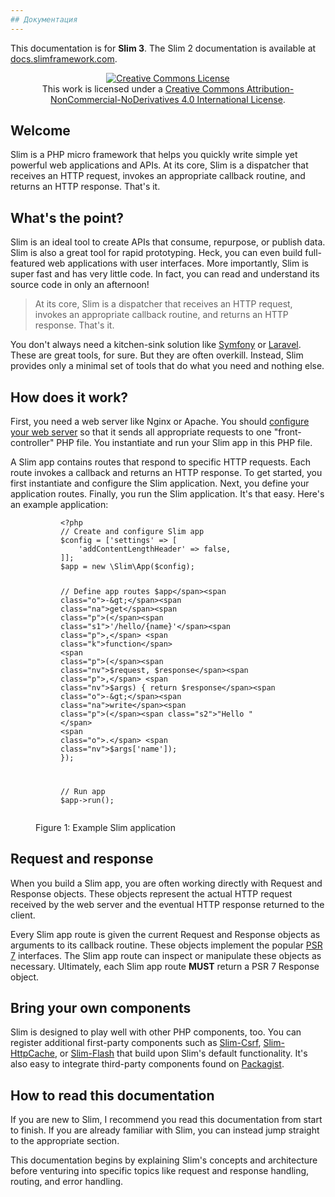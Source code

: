 ```yaml
---
## Документация
---
```


<div class="alert alert-info">
    <p>
        This documentation is for <strong>Slim 3</strong>. The Slim 2 documentation is available at <a href="http://docs.slimframework.com/">docs.slimframework.com</a>.
    </p>
</div>

<p style="text-align: center;">
    <a rel="license" href="http://creativecommons.org/licenses/by-nc-nd/4.0/">
        <img alt="Creative Commons License" style="border-width:0" src="https://i.creativecommons.org/l/by-nc-nd/4.0/88x31.png" />
    </a>
    <br />
    This work is licensed under a <a rel="license" href="http://creativecommons.org/licenses/by-nc-nd/4.0/">Creative Commons Attribution-NonCommercial-NoDerivatives 4.0 International License</a>.
</p>

## Welcome

Slim is a PHP micro framework that helps you
quickly write simple yet powerful web applications and APIs. At its core, Slim
is a dispatcher that receives an HTTP request, invokes an appropriate callback
routine, and returns an HTTP response. That's it.

## What's the point?

Slim is an ideal tool to create APIs that consume, repurpose, or publish data. Slim is also
a great tool for rapid prototyping. Heck, you can even build full-featured web
applications with user interfaces. More importantly, Slim is super fast
and has very little code. In fact, you can read and understand its source code
in only an afternoon!

> At its core, Slim
is a dispatcher that receives an HTTP request, invokes an appropriate callback
routine, and returns an HTTP response. That's it.

You don't always need a kitchen-sink solution like [Symfony][symfony] or [Laravel][laravel].
These are great tools, for sure. But they are often overkill. Instead, Slim
provides only a minimal set of tools that do what you need and nothing else.

## How does it work?

First, you need a web server like Nginx or Apache. You should [configure
your web server](/docs/start/web-servers.html) so that it sends all appropriate
requests to one "front-controller" PHP file. You instantiate and run your Slim
app in this PHP file.

A Slim app contains routes that respond to specific HTTP requests. Each route
invokes a callback and returns an HTTP response. To get started, you first
instantiate and configure the Slim application. Next, you define your application
routes. Finally, you run the Slim application. It's that easy. Here's an
example application:

<figure>

  <figure class="highlight"><pre><code class="language-php" data-lang="php"><span class="cp">&lt;?php</span>
<span class="c1">// Create and configure Slim app
</span><span class="nv">$config</span> <span class="o">=</span> <span class="p">[</span><span
                class="s1">'settings'</span> <span class="o">=&gt;</span> <span class="p">[</span>
    <span class="s1">'addContentLengthHeader'</span> <span class="o">=&gt;</span> <span class="kc">false</span><span
                class="p">,</span>
<span class="p">]];</span>
<span class="nv">$app</span> <span class="o">=</span> <span class="k">new</span> <span class="nx">\Slim\App</span><span
                class="p">(</span><span class="nv">$config</span><span class="p">);</span>

<span class="c1">// Define app routes
</span><span class="nv">$app</span><span class="o">-&gt;</span><span class="na">get</span><span class="p">(</span><span
                class="s1">'/hello/{name}'</span><span class="p">,</span> <span class="k">function</span> <span
                class="p">(</span><span class="nv">$request</span><span class="p">,</span> <span
                class="nv">$response</span><span
                class="p">,</span> <span class="nv">$args</span><span class="p">)</span> <span
                class="p">{</span>
    <span class="k">return</span> <span class="nv">$response</span><span class="o">-&gt;</span><span
                class="na">write</span><span class="p">(</span><span class="s2">"Hello "</span> <span
                class="o">.</span> <span class="nv">$args</span><span class="p">[</span><span
                class="s1">'name'</span><span class="p">]);</span>
<span class="p">});</span>

<span class="c1">// Run app
</span><span class="nv">$app</span><span class="o">-&gt;</span><span class="na">run</span><span
                class="p">();</span></code></pre>
  </figure>

  <figcaption>Figure 1: Example Slim application</figcaption>
</figure>

## Request and response

When you build a Slim app, you are often working directly with Request
and Response objects. These objects represent the actual HTTP request received
by the web server and the eventual HTTP response returned to the client.

Every Slim app route is given the current Request and Response objects as arguments
to its callback routine. These objects implement the popular [PSR 7](/docs/concepts/value-objects.html) interfaces. The Slim app route can inspect
or manipulate these objects as necessary. Ultimately, each Slim app route
**MUST** return a PSR 7 Response object.

## Bring your own components

Slim is designed to play well with other PHP components, too. You can register
additional first-party components such as [Slim-Csrf][csrf], [Slim-HttpCache][httpcache],
or [Slim-Flash][flash] that build upon Slim's default functionality. It's also
easy to integrate third-party components found on [Packagist](https://packagist.org/).

## How to read this documentation

If you are new to Slim, I recommend you read this documentation from start
to finish. If you are already familiar with Slim, you can instead jump straight
to the appropriate section.

This documentation begins by explaining Slim's concepts and architecture
before venturing into specific topics like request and response handling,
routing, and error handling.

[symfony]: http://symfony.com/
[laravel]: http://laravel.com/
[csrf]: https://github.com/slimphp/Slim-Csrf/
[httpcache]: https://github.com/slimphp/Slim-HttpCache
[flash]: https://github.com/slimphp/Slim-Flash
[eloquent]: http://laravel.com/docs/5.1/eloquent
[doctrine]: http://www.doctrine-project.org/projects/orm.html
